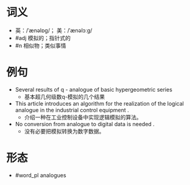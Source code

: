 # 词义
- 英：/ˈænəlɒɡ/； 美：/ˈænəlɔːɡ/
- #adj 模拟的；指针式的
- #n 相似物；类似事情
# 例句
- Several results of q - analogue of basic hypergeometric series
	- 基本超几何级数q-模拟的几个结果
- This article introduces an algorithm for the realization of the logical analogue in the industrial control equipment .
	- 介绍一种在工业控制设备中实现逻辑模拟的算法。
- No conversion from analogue to digital data is needed .
	- 没有必要把模拟转换为数字数据。
# 形态
- #word_pl analogues
